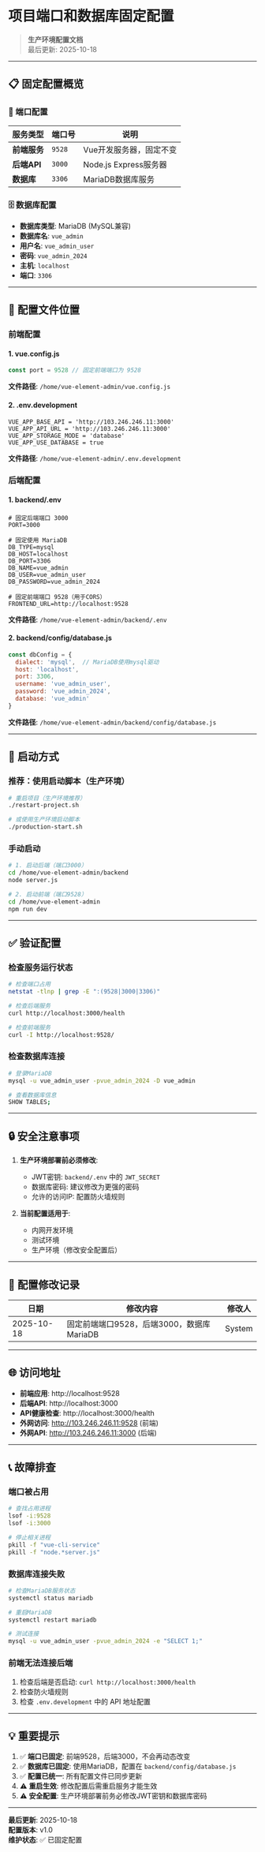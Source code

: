 # 项目端口和数据库固定配置

> **生产环境配置文档**  
> 最后更新: 2025-10-18

---

## 📋 固定配置概览

### 🔌 端口配置

| 服务类型 | 端口号 | 说明 |
|---------|--------|------|
| **前端服务** | `9528` | Vue开发服务器，固定不变 |
| **后端API** | `3000` | Node.js Express服务器 |
| **数据库** | `3306` | MariaDB数据库服务 |

### 🗄️ 数据库配置

- **数据库类型**: MariaDB (MySQL兼容)
- **数据库名**: `vue_admin`
- **用户名**: `vue_admin_user`
- **密码**: `vue_admin_2024`
- **主机**: `localhost`
- **端口**: `3306`

---

## 📁 配置文件位置

### 前端配置

#### 1. vue.config.js
```javascript
const port = 9528 // 固定前端端口为 9528
```
**文件路径**: `/home/vue-element-admin/vue.config.js`

#### 2. .env.development
```env
VUE_APP_BASE_API = 'http://103.246.246.11:3000'
VUE_APP_API_URL = 'http://103.246.246.11:3000'
VUE_APP_STORAGE_MODE = 'database'
VUE_APP_USE_DATABASE = true
```
**文件路径**: `/home/vue-element-admin/.env.development`

### 后端配置

#### 1. backend/.env
```env
# 固定后端端口 3000
PORT=3000

# 固定使用 MariaDB
DB_TYPE=mysql
DB_HOST=localhost
DB_PORT=3306
DB_NAME=vue_admin
DB_USER=vue_admin_user
DB_PASSWORD=vue_admin_2024

# 固定前端端口 9528（用于CORS）
FRONTEND_URL=http://localhost:9528
```
**文件路径**: `/home/vue-element-admin/backend/.env`

#### 2. backend/config/database.js
```javascript
const dbConfig = {
  dialect: 'mysql',  // MariaDB使用mysql驱动
  host: 'localhost',
  port: 3306,
  username: 'vue_admin_user',
  password: 'vue_admin_2024',
  database: 'vue_admin'
}
```
**文件路径**: `/home/vue-element-admin/backend/config/database.js`

---

## 🚀 启动方式

### 推荐：使用启动脚本（生产环境）

```bash
# 重启项目（生产环境推荐）
./restart-project.sh

# 或使用生产环境启动脚本
./production-start.sh
```

### 手动启动

```bash
# 1. 启动后端（端口3000）
cd /home/vue-element-admin/backend
node server.js

# 2. 启动前端（端口9528）
cd /home/vue-element-admin
npm run dev
```

---

## ✅ 验证配置

### 检查服务运行状态

```bash
# 检查端口占用
netstat -tlnp | grep -E ":(9528|3000|3306)"

# 检查后端服务
curl http://localhost:3000/health

# 检查前端服务
curl -I http://localhost:9528/
```

### 检查数据库连接

```bash
# 登录MariaDB
mysql -u vue_admin_user -pvue_admin_2024 -D vue_admin

# 查看数据库信息
SHOW TABLES;
```

---

## 🔒 安全注意事项

1. **生产环境部署前必须修改**:
   - JWT密钥: `backend/.env` 中的 `JWT_SECRET`
   - 数据库密码: 建议修改为更强的密码
   - 允许的访问IP: 配置防火墙规则

2. **当前配置适用于**:
   - 内网开发环境
   - 测试环境
   - 生产环境（修改安全配置后）

---

## 📝 配置修改记录

| 日期 | 修改内容 | 修改人 |
|------|---------|--------|
| 2025-10-18 | 固定前端端口9528，后端3000，数据库MariaDB | System |

---

## 🌐 访问地址

- **前端应用**: http://localhost:9528
- **后端API**: http://localhost:3000
- **API健康检查**: http://localhost:3000/health
- **外网访问**: http://103.246.246.11:9528 (前端)
- **外网API**: http://103.246.246.11:3000 (后端)

---

## 📞 故障排查

### 端口被占用
```bash
# 查找占用进程
lsof -i:9528
lsof -i:3000

# 停止相关进程
pkill -f "vue-cli-service"
pkill -f "node.*server.js"
```

### 数据库连接失败
```bash
# 检查MariaDB服务状态
systemctl status mariadb

# 重启MariaDB
systemctl restart mariadb

# 测试连接
mysql -u vue_admin_user -pvue_admin_2024 -e "SELECT 1;"
```

### 前端无法连接后端
1. 检查后端是否启动: `curl http://localhost:3000/health`
2. 检查防火墙规则
3. 检查 `.env.development` 中的 API 地址配置

---

## 💡 重要提示

1. ✅ **端口已固定**: 前端9528，后端3000，不会再动态改变
2. ✅ **数据库已固定**: 使用MariaDB，配置在 `backend/config/database.js`
3. ✅ **配置已统一**: 所有配置文件已同步更新
4. ⚠️ **重启生效**: 修改配置后需重启服务才能生效
5. ⚠️ **安全配置**: 生产环境部署前务必修改JWT密钥和数据库密码

---

**最后更新**: 2025-10-18  
**配置版本**: v1.0  
**维护状态**: ✅ 已固定配置
